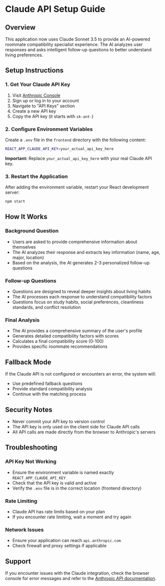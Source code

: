# Claude API Setup Guide

## Overview
This application now uses Claude Sonnet 3.5 to provide an AI-powered roommate compatibility specialist experience. The AI analyzes user responses and asks intelligent follow-up questions to better understand living preferences.

## Setup Instructions

### 1. Get Your Claude API Key
1. Visit [Anthropic Console](https://console.anthropic.com/)
2. Sign up or log in to your account
3. Navigate to "API Keys" section
4. Create a new API key
5. Copy the API key (it starts with `sk-ant-`)

### 2. Configure Environment Variables
Create a `.env` file in the `frontend` directory with the following content:

```bash
REACT_APP_CLAUDE_API_KEY=your_actual_api_key_here
```

**Important:** Replace `your_actual_api_key_here` with your real Claude API key.

### 3. Restart the Application
After adding the environment variable, restart your React development server:

```bash
npm start
```

## How It Works

### Background Question
- Users are asked to provide comprehensive information about themselves
- The AI analyzes their response and extracts key information (name, age, major, location)
- Based on the analysis, the AI generates 2-3 personalized follow-up questions

### Follow-up Questions
- Questions are designed to reveal deeper insights about living habits
- The AI processes each response to understand compatibility factors
- Questions focus on study habits, social preferences, cleanliness standards, and conflict resolution

### Final Analysis
- The AI provides a comprehensive summary of the user's profile
- Generates detailed compatibility factors with scores
- Calculates a final compatibility score (0-100)
- Provides specific roommate recommendations

## Fallback Mode
If the Claude API is not configured or encounters an error, the system will:
- Use predefined fallback questions
- Provide standard compatibility analysis
- Continue with the matching process

## Security Notes
- Never commit your API key to version control
- The API key is only used on the client side for Claude API calls
- All API calls are made directly from the browser to Anthropic's servers

## Troubleshooting

### API Key Not Working
- Ensure the environment variable is named exactly `REACT_APP_CLAUDE_API_KEY`
- Check that the API key is valid and active
- Verify the `.env` file is in the correct location (frontend directory)

### Rate Limiting
- Claude API has rate limits based on your plan
- If you encounter rate limiting, wait a moment and try again

### Network Issues
- Ensure your application can reach `api.anthropic.com`
- Check firewall and proxy settings if applicable

## Support
If you encounter issues with the Claude integration, check the browser console for error messages and refer to the [Anthropic API documentation](https://docs.anthropic.com/).
